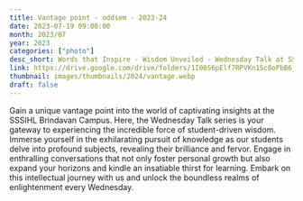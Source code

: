 ```yaml
---
title: Vantage point - oddsem - 2023-24
date: 2023-07-19 09:00:00
month: 2023/07
year: 2023
categories: ["photo"]
desc_short: Words that Inspire - Wisdom Unveiled - Wednesday Talk at SSSIHL Brindavan Campus
link: https://drive.google.com/drive/folders/1I06S6pElf7RPVKn1Sc8oPbB6_s3l4927?usp=drive_link
thumbnail: images/thumbnails/2024/vantage.webp
draft: false
---
```


 Gain a unique vantage point into the world of captivating insights at the SSSIHL Brindavan Campus. Here, the Wednesday Talk series is your gateway to experiencing the incredible force of student-driven wisdom. Immerse yourself in the exhilarating pursuit of knowledge as our students delve into profound subjects, revealing their brilliance and fervor. Engage in enthralling conversations that not only foster personal growth but also expand your horizons and kindle an insatiable thirst for learning. Embark on this intellectual journey with us and unlock the boundless realms of enlightenment every Wednesday.